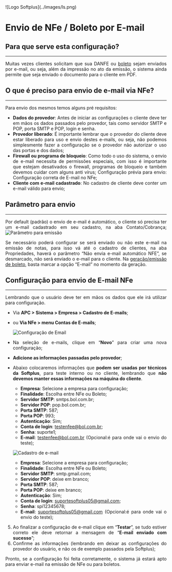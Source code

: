<div style="text-align:justify;">
![Logo Softplus](../images/ls.png)

# Envio de NFe / Boleto por E-mail

## Para que serve esta configuração?
***
Muitas vezes clientes solicitam que sua DANFE ou [boleto](/articles/EmissaoBoletos.html) sejam enviados por e-mail, ou seja, além da impressão no ato da emissão, o sistema ainda permite que seja enviado o documento para o cliente em PDF. 
## O que é preciso para envio de e-mail via NFe?
***
Para envio dos mesmos temos alguns pré requisitos:
* **Dados do provedor**: Antes de iniciar as configurações o cliente deve ter em mãos os dados passados pelo provedor, tais como servidor SMTP e POP, porta SMTP e POP, login e senha.
* **Provedor liberado**: É importante lembrar que o provedor do cliente deve estar liberado para uso e envio destes e-mails, ou seja, não podemos simplesmente fazer a configuração se o provedor não autorizar o uso das portas e dos dados;
* **Firewall ou programa de bloqueio**: Como todo o uso do sistema, o envio de e-mail necessita de permissões especiais, com isso é importante que estejam desativados o firewall, programas de bloqueio e também devemos cuidar com alguns anti vírus;
Configuração prévia para envio: Configuração correta de E-mail no NFe;
* **Cliente com e-mail cadastrado**: No cadastro de cliente deve conter um e-mail válido para envio;

## Parâmetro para envio
***
Por default (padrão) o envio de e-mail é automático, o cliente só precisa ter um e-mail cadastrado em seu cadastro, na aba Contato/Cobrança;
![Parâmetro para emissão](http://i.imgur.com/YTxSHuk.jpg)

Se necessário poderá configurar se será enviado ou não este e-mail na emissão de notas, para isso vá até o cadastro de clientes, na aba Propriedades, haverá o parâmetro “Não envia e-mail automático NFE”, se desmarcado, não será enviado o e-mail para o cliente.
Na [geração/emissão de boleto](https://docs.google.com/document/d/1gl5oQnL5VVrrbfEymGZhFXnY9UvW0JA20DF6acUDt0I), basta marcar a opção “E-mail” no momento da geração.

## Configuração para envio de E-mail NFe
***
Lembrando que o usuário deve ter em mãos os dados que ele irá utilizar para configuração.

* Via **APC > Sistema > Empresa > Cadastro de E-mails**;
* ou **Via NFe > menu Contas de E-mails**;

    ![Configuração de Email](http://i.imgur.com/tmVyFhb.jpg)

* Na seleção de e-mails, clique em “**Novo**” para criar uma nova configuração;
* **Adicione as informações passadas pelo provedor**;

* Abaixo colocaremos informações que **podem ser usadas por técnicos da Softplus**, para teste interno ou no cliente, lembrando que **não devemos manter essas informações na máquina do cliente**.
    * **Empresa**: Selecione a empresa para configuração;
    * **Finalidade**: Escolha entre NFe ou Boleto;
    * **Servidor SMTP**: smtps.bol.com.br;
    * **Servidor POP**: pop.bol.com.br;
    * **Porta SMTP**: 587;
    * **Porta POP**: 993;
    * **Autenticação**: Sim;
    * **Conta de login**: testenfee@bol.com.br;
    * **Senha**: suporte1;
    * **E-mail**: testenfee@bol.com.br (Opcional:é para onde vai o envio do teste);    

    ![Cadastro de e-mail](http://i.imgur.com/Nl5NuGF.jpg)

    * **Empresa**: Selecione a empresa para configuração;
    * **Finalidade**: Escolha entre NFe ou Boleto;
    * **Servidor SMTP**: smtp.gmail.com;
    * **Servidor POP**: deixe em branco;
    * **Porta SMTP**: 587;
    * **Porta POP**: deixe em branco;
    * **Autenticação**: Sim;
    * **Conta de login**: suportesoftplus05@gmail.com;
    * **Senha**: spi12345678;
    * **E-mail**: suportesoftplus05@gmail.com (Opcional:é para onde vai o envio do teste);
5. Ao finalizar a configuração de e-mail clique em “**Testar**”, se tudo estiver correto ele deve retornar a mensagem de “**E-mail enviado com sucesso**”;
6. Confirme as informações (lembrando em deixar as configurações do provedor do usuário, e não os de exemplo passados pela Softplus);

Pronto, se a configuração foi feita corretamente, o sistema já estará apto para enviar e-mail na emissão de NFe ou para boletos.
